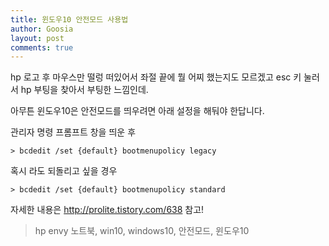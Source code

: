 ```yaml
---
title: 윈도우10 안전모드 사용법
author: Goosia
layout: post
comments: true
---
```


hp 로고 후 마우스만 떨렁 떠있어서 좌절 끝에 뭘 어찌 했는지도 모르겠고 esc 키 눌러서 hp 부팅을 찾아서 부팅한 느낌인데.

아무튼 윈도우10은 안전모드를 띄우려면 아래 설정을 해둬야 한답니다.

관리자 명령 프롬프트 창을 띄운 후

```> bcdedit /set {default} bootmenupolicy legacy```

혹시 라도 되돌리고 싶을 경우

```> bcdedit /set {default} bootmenupolicy standard```

자세한 내용은 http://prolite.tistory.com/638 참고!

<blockquote>hp envy 노트북, win10, windows10, 안전모드, 윈도우10</blockquote>